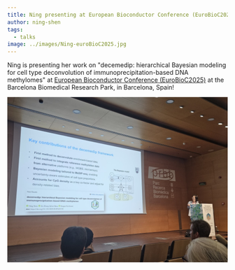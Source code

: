```yaml
---
title: Ning presenting at European Bioconductor Conference (EuroBioC2025)
author: ning-shen
tags:
  - talks
image: ../images/Ning-euroBioC2025.jpg
---
```


Ning is presenting her work on "decemedip: hierarchical Bayesian modeling for cell type deconvolution of immunoprecipitation-based DNA methylomes" at [European Bioconductor Conference (EuroBioC2025)](https://eurobioc2025.bioconductor.org) at the Barcelona Biomedical Research Park, in Barcelona, Spain!

![Photo of Ning presenting at EuroBioC2025](../images/Ning-euroBioC2025.jpg)